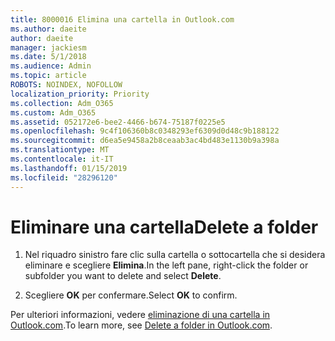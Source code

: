 ```yaml
---
title: 8000016 Elimina una cartella in Outlook.com
ms.author: daeite
author: daeite
manager: jackiesm
ms.date: 5/1/2018
ms.audience: Admin
ms.topic: article
ROBOTS: NOINDEX, NOFOLLOW
localization_priority: Priority
ms.collection: Adm_O365
ms.custom: Adm_O365
ms.assetid: 052172e6-bee2-4466-b674-75187f0225e5
ms.openlocfilehash: 9c4f106360b8c0348293ef6309d0d48c9b188122
ms.sourcegitcommit: d6ea5e9458a2b8ceaab3ac4bd483e1130b9a398a
ms.translationtype: MT
ms.contentlocale: it-IT
ms.lasthandoff: 01/15/2019
ms.locfileid: "28296120"
---
```

# <a name="delete-a-folder"></a><span data-ttu-id="92f37-102">Eliminare una cartella</span><span class="sxs-lookup"><span data-stu-id="92f37-102">Delete a folder</span></span>

1. <span data-ttu-id="92f37-103">Nel riquadro sinistro fare clic sulla cartella o sottocartella che si desidera eliminare e scegliere **Elimina**.</span><span class="sxs-lookup"><span data-stu-id="92f37-103">In the left pane, right-click the folder or subfolder you want to delete and select **Delete**.</span></span> 
    
2. <span data-ttu-id="92f37-104">Scegliere **OK** per confermare.</span><span class="sxs-lookup"><span data-stu-id="92f37-104">Select **OK** to confirm.</span></span> 
    
<span data-ttu-id="92f37-105">Per ulteriori informazioni, vedere [eliminazione di una cartella in Outlook.com](https://go.microsoft.com/fwlink/p/?linkid=873134).</span><span class="sxs-lookup"><span data-stu-id="92f37-105">To learn more, see [Delete a folder in Outlook.com](https://go.microsoft.com/fwlink/p/?linkid=873134).</span></span>
  

